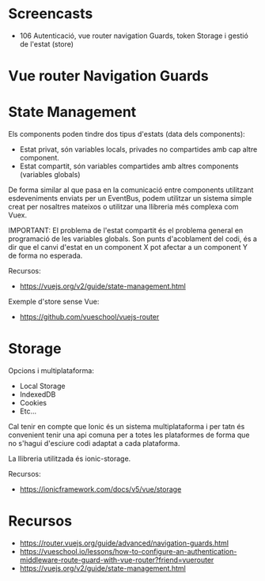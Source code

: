 # Screencasts

- 106 Autenticació, vue router navigation Guards, token Storage i gestió de l'estat (store)

# Vue router Navigation Guards

# State Management

Els components poden tindre dos tipus d'estats (data dels components):

- Estat privat, són variables locals, privades no compartides amb cap altre component.
- Estat compartit, són variables compartides amb altres components (variables globals)

De forma similar al que pasa en la comunicació entre components utilitzant esdeveniments enviats per un EventBus, podem utilitzar un sistema simple creat per nosaltres mateixos o utilitzar una llibreria més complexa com Vuex.

IMPORTANT: El problema de l'estat compartit és el problema general en programació de les variables globals. Son punts d'acoblament del codi, és a dir que el canvi d'estat en un component X pot afectar a un component Y de forma no esperada.

Recursos:
- https://vuejs.org/v2/guide/state-management.html

Exemple d'store sense Vue:
- https://github.com/vueschool/vuejs-router

# Storage

Opcions i multiplataforma:
- Local Storage 
- IndexedDB
- Cookies
- Etc...

Cal tenir en compte que Ionic és un sistema multiplataforma i per tatn és convenient tenir una api comuna per a totes les plataformes de forma que no s'hagui d'esciure codi adaptat a cada plataforma.

La llibreria utilitzada és ionic-storage.

Recursos:
- https://ionicframework.com/docs/v5/vue/storage

# Recursos

- https://router.vuejs.org/guide/advanced/navigation-guards.html
- https://vueschool.io/lessons/how-to-configure-an-authentication-middleware-route-guard-with-vue-router?friend=vuerouter
- https://vuejs.org/v2/guide/state-management.html
